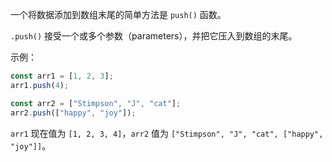 一个将数据添加到数组末尾的简单方法是 `push()` 函数。

`.push()` 接受一个或多个参数（parameters），并把它压入到数组的末尾。

示例：

```js
const arr1 = [1, 2, 3];
arr1.push(4);

const arr2 = ["Stimpson", "J", "cat"];
arr2.push(["happy", "joy"]);
```

`arr1` 现在值为 `[1, 2, 3, 4]`，`arr2` 值为 `["Stimpson", "J", "cat", ["happy", "joy"]]`。



